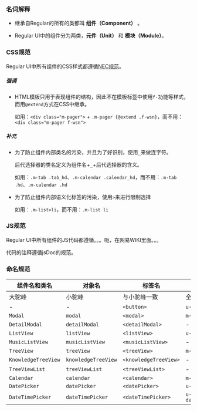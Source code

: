 ### 名词解释

- 继承自Regular的所有的类都叫 **组件（Component）** 。

- Regular UI中的组件分为两类，**元件（Unit）** 和 **模块（Module）**。

### CSS规范

Regular UI中所有组件的CSS样式都遵循[NEC规范](http://nec.netease.com/standard/css-sort.html)。

##### 强调

- HTML模板只用于表现组件的结构，因此不在模板标签中使用`f-`功能等样式，而用`@extend`方式在CSS中继承。

  如用：`<div class="m-pager">` + `.m-pager {@extend .f-wsn}`，而不用：`<div class="m-pager f-wsn">`

##### 补充

- 为了防止组件内部类名的污染，并且为了好识别，使用`_`来做连字符。

  后代选择器的类名定义为组件名+`_`+后代选择器的含义。

  如用：`.m-tab .tab_hd`、`.m-calendar .calendar_hd`，而不用：`.m-tab .hd`、`.m-calendar .hd`

- 为了防止组件内部语义化标签的污染，使用`>`来进行限制选择

  如用：`.m-list>li`，而不用：`.m-list li`

### JS规范

Regular UI中所有组件的JS代码都遵循。。。呃，在网易WIKI里面。。。

代码的注释遵循jsDoc的规范。

### 命名规范

| 组件名和类名        | 对象名              | 标签名                | CSS类名        |　JS文件名  |  CSS文件名  |
| ------------------  | ------------------- | --------------------- | ---------------- | ------- | ------- |
| 大驼峰              | 小驼峰              |  与小驼峰一致         | 全小写           | 与标签名一致 | 与标签名一致 |
| -                   | -                   | `<button>`            | `u-btn`  | - | `btn.mcss` |
| `Modal`             | `modal`             | `<modal>`             | `m-modal`  | `modal.js` | `modal.mcss` |
| `DetailModal`       | `detailModal`       | `<detailModal>`       | - | `detailModal.js` | - |
| `ListView`          | `listView`          | `<listView>`          | `u-listview` | `listView.js` | `listView.mcss` |
| `MusicListView`     | `musicListView`     | `<musicListView>`     | - | `musicListView.js` | - |
| `TreeView`          | `treeView`          | `<treeView>`          | `m-treeview` | `treeView.js` | `treeView.mcss` |
| `KnowledgeTreeView` | `knowledgeTreeView` | `<knowledgeTreeView>` | -         | `knowledgeTreeView.js` | - |
| `TreeViewList`      | `treeViewList`      | `<treeViewList>`      | -     | - | - |
| `Calendar`          | `calendar`          | `<calendar>`          | `m-calendar`         | `calendar.js` | `calendar.mcss` |
| `DatePicker`        | `datePicker`        | `<datePicker>`        | `u-datepicker`       | `datePicker.js` | `datePicker.mcss` |
| `DateTimePicker`    | `dateTimePicker`    | `<dateTimePicker>`    | `u-datetimepicker`   | `dateTimePicker.js` | `dateTimePicker.mcss` |


<!-- 
### 缩写

button => btn

image => img

active => act

disabled => dis

head => hd

body => bd

foot => ft


extra small => xs

small => sm

medium => md

large => lg

extra large => xl

-->